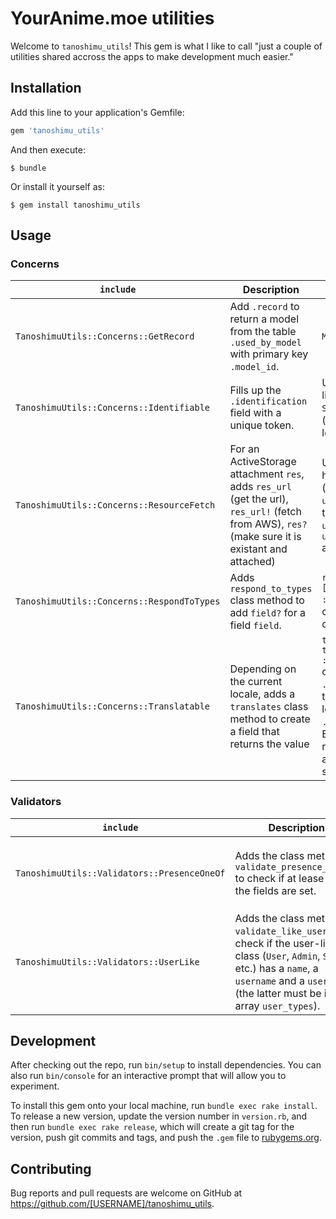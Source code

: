 # YourAnime.moe utilities

Welcome to `tanoshimu_utils`! This gem is what I like to call "just a couple of utilities shared accross the apps to make development much easier."

## Installation

Add this line to your application's Gemfile:

```ruby
gem 'tanoshimu_utils'
```

And then execute:

    $ bundle

Or install it yourself as:

    $ gem install tanoshimu_utils

## Usage

### Concerns

| `include`                                  | Description | Example |
| ------------------------------------------ | ----------- | ------- |
| `TanoshimuUtils::Concerns::GetRecord`      | Add `.record` to return a model from the table `.used_by_model` with primary key `.model_id`. | `Model.first.record` |
| `TanoshimuUtils::Concerns::Identifiable`   | Fills up the `.identification` field with a unique token. | Use with classes like `Admin`, `User`, `Staff`, etc... (anyone that can log on to the app) |
| `TanoshimuUtils::Concerns::ResourceFetch`  | For an ActiveStorage attachment `res`, adds `res_url` (get the url), `res_url!` (fetch from AWS), `res?` (make sure it is existant and attached) | Use classes that have attachments (like images). If `user` has `avatar`, then `user.avatar?`, `user.avatar_url`, `user.avatar_url!` are valid calls. |
| `TanoshimuUtils::Concerns::RespondToTypes` | Adds `respond_to_types` class method to add `field?` for a field `field`. | `respond_to_types [:admin, :regular, :guest]` is a valid class for a `User` class. |
| `TanoshimuUtils::Concerns::Translatable`   | Depending on the current locale, adds a `translates` class method to create a field that returns the value | `translates :value, through: [:en, :fr], default: :fr` creates a method `.value` that returns the field `.fr` if the locale is French, `.en` if the locale is English. French is returned if another available locale is set. |

### Validators

| `include`                                   | Description | Example |
| ------------------------------------------- | ----------- | ------- |
| `TanoshimuUtils::Validators::PresenceOneOf` | Adds the class method `validate_presence_one_of` to check if at lease one of the fields are set. | `validate_presence_one_of [:field1, :field2, :field3]` will validate if `:field1` or `field2` or `field3` is set. If none are set, fails. |
| `TanoshimuUtils::Validators::UserLike`      | Adds the class method `validate_like_user` to check if the user-like class (`User`, `Admin`, `Staff`, etc.) has a `name`, a `username` and a `user_type` (the latter must be in the array `user_types`). | `validate_like_user user_types: [:admin, :regular]` only allows user-like models to be either admin or regular. |

## Development

After checking out the repo, run `bin/setup` to install dependencies. You can also run `bin/console` for an interactive prompt that will allow you to experiment.

To install this gem onto your local machine, run `bundle exec rake install`. To release a new version, update the version number in `version.rb`, and then run `bundle exec rake release`, which will create a git tag for the version, push git commits and tags, and push the `.gem` file to [rubygems.org](https://rubygems.org).

## Contributing

Bug reports and pull requests are welcome on GitHub at https://github.com/[USERNAME]/tanoshimu_utils.
